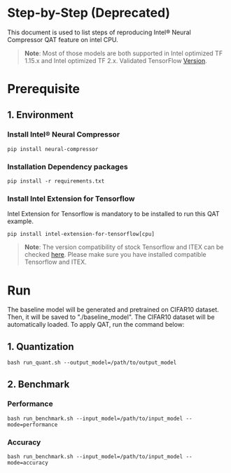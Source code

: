 Step-by-Step (Deprecated)
============

This document is used to list steps of reproducing Intel® Neural Compressor QAT feature on intel CPU.

> **Note**: 
> Most of those models are both supported in Intel optimized TF 1.15.x and Intel optimized TF 2.x. Validated TensorFlow [Version](/docs/source/installation_guide.md#validated-software-environment).

# Prerequisite

## 1. Environment

### Install Intel® Neural Compressor
```shell
pip install neural-compressor
```

### Installation Dependency packages
```shell
pip install -r requirements.txt
```

### Install Intel Extension for Tensorflow
Intel Extension for Tensorflow is mandatory to be installed to run this QAT example.
```shell
pip install intel-extension-for-tensorflow[cpu]
```
> **Note**: 
> The version compatibility of stock Tensorflow and ITEX can be checked [here](https://github.com/intel/intel-extension-for-tensorflow#compatibility-table). Please make sure you have installed compatible Tensorflow and ITEX.

# Run

The baseline model will be generated and pretrained on CIFAR10 dataset. Then, it will be saved to "./baseline_model". The CIFAR10 dataset will be automatically loaded.
To apply QAT, run the command below:

## 1. Quantization
```shell
bash run_quant.sh --output_model=/path/to/output_model
```

## 2. Benchmark

### Performance
```shell
bash run_benchmark.sh --input_model=/path/to/input_model --mode=performance
```
### Accuracy
```shell
bash run_benchmark.sh --input_model=/path/to/input_model --mode=accuracy
```